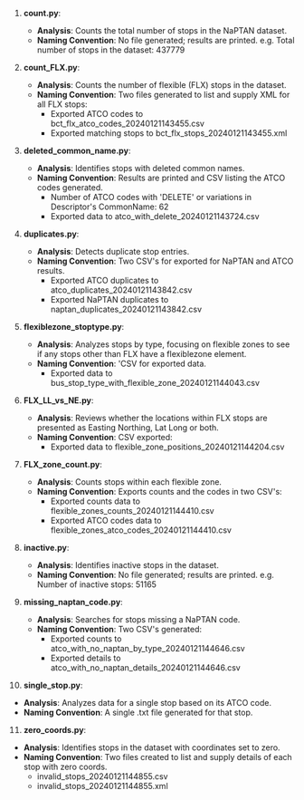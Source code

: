 1. **count.py**:
   - **Analysis**: Counts the total number of stops in the NaPTAN dataset.
   - **Naming Convention**: No file generated; results are printed. e.g. Total number of stops in the dataset: 437779

2. **count_FLX.py**:
   - **Analysis**: Counts the number of flexible (FLX) stops in the dataset.
   - **Naming Convention**: Two files generated to list and supply XML for all FLX stops:
     - Exported ATCO codes to bct_flx_atco_codes_20240121143455.csv
     - Exported matching stops to bct_flx_stops_20240121143455.xml

3. **deleted_common_name.py**:
   - **Analysis**: Identifies stops with deleted common names.
   - **Naming Convention**: Results are printed and CSV listing the ATCO codes generated.
     - Number of ATCO codes with 'DELETE' or variations in Descriptor's CommonName: 62
     - Exported data to atco_with_delete_20240121143724.csv

4. **duplicates.py**:
   - **Analysis**: Detects duplicate stop entries.
   - **Naming Convention**: Two CSV's for exported for NaPTAN and ATCO results.
     - Exported ATCO duplicates to atco_duplicates_20240121143842.csv
     - Exported NaPTAN duplicates to naptan_duplicates_20240121143842.csv

5. **flexiblezone_stoptype.py**:
   - **Analysis**: Analyzes stops by type, focusing on flexible zones to see if any stops other than FLX have a flexiblezone element.
   - **Naming Convention**: 'CSV for exported data.
     - Exported data to bus_stop_type_with_flexible_zone_20240121144043.csv

6. **FLX_LL_vs_NE.py**:
   - **Analysis**: Reviews whether the locations within FLX stops are presented as Easting Northing, Lat Long or both.
   - **Naming Convention**: CSV exported:
     - Exported data to flexible_zone_positions_20240121144204.csv

7. **FLX_zone_count.py**:
   - **Analysis**: Counts stops within each flexible zone.
   - **Naming Convention**: Exports counts and the codes in two CSV's:
     - Exported counts data to flexible_zones_counts_20240121144410.csv
     - Exported ATCO codes data to flexible_zones_atco_codes_20240121144410.csv

8. **inactive.py**:
   - **Analysis**: Identifies inactive stops in the dataset.
   - **Naming Convention**: No file generated; results are printed. e.g. Number of inactive stops: 51165

9. **missing_naptan_code.py**:
    - **Analysis**: Searches for stops missing a NaPTAN code.
    - **Naming Convention**: Two CSV's generated:
      - Exported counts to atco_with_no_naptan_by_type_20240121144646.csv
      - Exported details to atco_with_no_naptan_details_20240121144646.csv

10. **single_stop.py**:
   - **Analysis**: Analyzes data for a single stop based on its ATCO code.
   - **Naming Convention**: A single .txt file generated for that stop.

11. **zero_coords.py**:
   - **Analysis**: Identifies stops in the dataset with coordinates set to zero.
   - **Naming Convention**: Two files created to list and supply details of each stop with zero coords.
     - invalid_stops_20240121144855.csv
     - invalid_stops_20240121144855.xml


